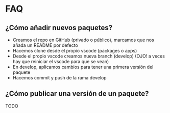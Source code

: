 # FAQ

## ¿Cómo añadir nuevos paquetes?

* Creamos el repo en GitHub (privado o público), marcamos que nos añada un README por defecto
* Hacemos clone desde el propio vscode (packages o apps)
* Desde el propio vscode creamos nueva branch (develop) (OJO! a veces hay que reiniciar el vscode para que se vean)
* En develop, aplicamos cambios para tener una primera versión del paquete
* Hacemos commit y push de la rama develop

## ¿Cómo publicar una versión de un paquete?

TODO